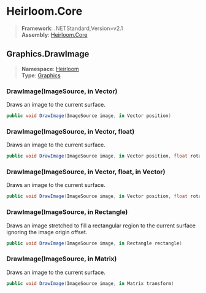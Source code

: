 # Heirloom.Core

> **Framework**: .NETStandard,Version=v2.1  
> **Assembly**: [Heirloom.Core][0]  

## Graphics.DrawImage

> **Namespace**: [Heirloom][0]  
> **Type**: [Graphics][1]  

### DrawImage(ImageSource, in Vector)

Draws an image to the current surface.

```cs
public void DrawImage(ImageSource image, in Vector position)
```

### DrawImage(ImageSource, in Vector, float)

Draws an image to the current surface.

```cs
public void DrawImage(ImageSource image, in Vector position, float rotation)
```

### DrawImage(ImageSource, in Vector, float, in Vector)

Draws an image to the current surface.

```cs
public void DrawImage(ImageSource image, in Vector position, float rotation, in Vector scale)
```

### DrawImage(ImageSource, in Rectangle)

Draws an image stretched to fill a rectangular region to the current surface ignoring the image origin offset.

```cs
public void DrawImage(ImageSource image, in Rectangle rectangle)
```

### DrawImage(ImageSource, in Matrix)

Draws an image to the current surface.

```cs
public void DrawImage(ImageSource image, in Matrix transform)
```

[0]: ../Heirloom.Core.md
[1]: Heirloom.Graphics.md
